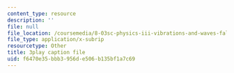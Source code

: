 ```yaml
---
content_type: resource
description: ''
file: null
file_location: /coursemedia/8-03sc-physics-iii-vibrations-and-waves-fall-2016/f6470e35bbb3956de506b135bf1a7c69_I0YACDaY-ww.srt
file_type: application/x-subrip
resourcetype: Other
title: 3play caption file
uid: f6470e35-bbb3-956d-e506-b135bf1a7c69
---
```

